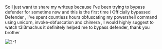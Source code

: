 So I just want to share my writeup because I've been trying to bypass
defender for sometime now and this is the first time I Officially bypassed
Defender , I've spent countless hours obfuscating my powershell
command using unicorn, invoke-obfuscation and chimera , I would highly
suggest to watch t3l3machus it definitely helped me to bypass
defender, thank you brother

![2-1](https://github.com/sudo-awk/av_evasion-hoaxshell/assets/106952099/2b438ba0-2e94-4c58-9e86-4a95ab128d5f)
